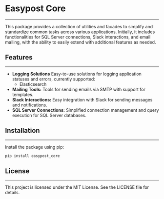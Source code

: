 # Easypost Core

---

This package provides a collection of utilities and facades to simplify and standardize common tasks across various applications. Initially, it includes functionalities for SQL Server connections, Slack interactions, and email mailing, with the ability to easily extend with additional features as needed.

## Features

---

- **Logging Solutions** Easy-to-use solutions for logging application statuses and errors, currently supported:
  - Elasticsearch
- **Mailing Tools:** Tools for sending emails via SMTP with support for templates.
- **Slack Interactions:** Easy integration with Slack for sending messages and notifications.
- **SQL Server Connections:** Simplified connection management and query execution for SQL Server databases.

## Installation

---

Install the package using pip:

```bash
pip install easypost_core
```

## License

---

This project is licensed under the MIT License. See the LICENSE file for details.
